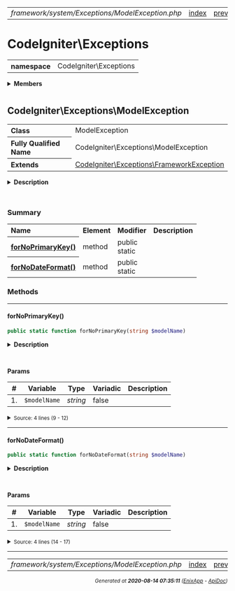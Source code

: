 


 



<table>
<tr>
<td style="width:100%"><em>framework/system/Exceptions/ModelException.php</em></td>
<td><a href="../../../../../../api/index.md">index</a></td>
<td><a href="../../../../../../api/vendor/codeigniter4/framework/system/Exceptions/FrameworkException.md">prev</a></td>
<td><a href="../../../../../../api/vendor/codeigniter4/framework/system/Exceptions/PageNotFoundException.md">next</a></td>
</tr>
</table>







# CodeIgniter\Exceptions 
<table style="text-align:left">
<tr><th>namespace</th><td>CodeIgniter\Exceptions</td></tr>
</table>

 

<details>
<summary style="margin-bottom:12px;"><strong>Members</strong></summary>
<table>
<tr><td><a href="../../../../../../api/vendor/codeigniter4/framework/system/Exceptions/AlertError.md">CodeIgniter\Exceptions\AlertError</a></td></tr>
<tr><td><a href="../../../../../../api/vendor/codeigniter4/framework/system/Exceptions/CastException.md">CodeIgniter\Exceptions\CastException</a></td></tr>
<tr><td><a href="../../../../../../api/vendor/codeigniter4/framework/system/Exceptions/ConfigException.md">CodeIgniter\Exceptions\ConfigException</a></td></tr>
<tr><td><a href="../../../../../../api/vendor/codeigniter4/framework/system/Exceptions/CriticalError.md">CodeIgniter\Exceptions\CriticalError</a></td></tr>
<tr><td><a href="../../../../../../api/vendor/codeigniter4/framework/system/Exceptions/DownloadException.md">CodeIgniter\Exceptions\DownloadException</a></td></tr>
<tr><td><a href="../../../../../../api/vendor/codeigniter4/framework/system/Exceptions/EmergencyError.md">CodeIgniter\Exceptions\EmergencyError</a></td></tr>
<tr><td><a href="../../../../../../api/vendor/codeigniter4/framework/system/Exceptions/ExceptionInterface.md">CodeIgniter\Exceptions\ExceptionInterface</a></td></tr>
<tr><td><a href="../../../../../../api/vendor/codeigniter4/framework/system/Exceptions/FrameworkException.md">CodeIgniter\Exceptions\FrameworkException</a></td></tr>
<tr><td><a href="../../../../../../api/vendor/codeigniter4/framework/system/Exceptions/ModelException.md">CodeIgniter\Exceptions\ModelException</a></td></tr>
<tr><td><a href="../../../../../../api/vendor/codeigniter4/framework/system/Exceptions/PageNotFoundException.md">CodeIgniter\Exceptions\PageNotFoundException</a></td></tr>
</table>
</details>



 

 
## CodeIgniter\Exceptions\ModelException

<table style="text-align:left">
<tr><th>Class</th><td>ModelException</td></tr>
<tr><th>Fully Qualified Name</th><td>CodeIgniter\Exceptions\ModelException</td></tr>
<tr><th>Extends</th><td><a href="../../../../../../api/vendor/codeigniter4/framework/system/Exceptions/FrameworkException.md">CodeIgniter\Exceptions\FrameworkException</a></td></tr>
</table>


<details>
<summary style="margin-bottom:12px;"><strong>Description</strong></summary>

<table>
<tr><td>
Model Exceptions.
</td></tr>
</table>


</details>



<table style="text-align:left">
</table>



### Summary


<table style="text-align:left;">
<tr>
<th>Name</th>
<th>Element</th>
<th>Modifier</th>
<th>Description</th>
</tr>


<tr>
<th><a href="#forNoPrimaryKey"><strong>forNoPrimaryKey</strong>()</a></th>
<td>method</td>
<td>
public<br>static

</td>
<td></td>
</tr>
<tr>
<th><a href="#forNoDateFormat"><strong>forNoDateFormat</strong>()</a></th>
<td>method</td>
<td>
public<br>static

</td>
<td></td>
</tr>

</table>






### Methods


<hr>

#### forNoPrimaryKey()

```php
public static function forNoPrimaryKey(string $modelName)
```

<details>
<summary style="margin-bottom:12px;"><strong>Description</strong></summary>

*No description.*


</details>



<table style="text-align:left">
</table>


**Params**

<table>
<thead>
<tr>
<th>#</th>
<th>Variable</th>
<th>Type</th>
<th>Variadic</th>
<th>Description</th>
</tr>
</thead>
<tbody>

<tr>
<td>1.</td>
<td><code>$modelName</code></td>
<td><em>string
</em></td>
<td>false</td>
<td></td>
</tr>


</tbody>
</table>








<details>
<summary><small>Source: 4 lines (9 - 12)</small></summary>

```php
public static function forNoPrimaryKey(string $modelName)
{
	return new static(lang('Database.noPrimaryKey', [$modelName]));
}
```

</details>


<hr>

#### forNoDateFormat()

```php
public static function forNoDateFormat(string $modelName)
```

<details>
<summary style="margin-bottom:12px;"><strong>Description</strong></summary>

*No description.*


</details>



<table style="text-align:left">
</table>


**Params**

<table>
<thead>
<tr>
<th>#</th>
<th>Variable</th>
<th>Type</th>
<th>Variadic</th>
<th>Description</th>
</tr>
</thead>
<tbody>

<tr>
<td>1.</td>
<td><code>$modelName</code></td>
<td><em>string
</em></td>
<td>false</td>
<td></td>
</tr>


</tbody>
</table>








<details>
<summary><small>Source: 4 lines (14 - 17)</small></summary>

```php
public static function forNoDateFormat(string $modelName)
{
	return new static(lang('Database.noDateFormat', [$modelName]));
}
```

</details>





 


 
  




<hr>

<table>
<tr>
<td style="width:100%"><em>framework/system/Exceptions/ModelException.php</em></td>
<td><a href="../../../../../../api/index.md">index</a></td>
<td><a href="../../../../../../api/vendor/codeigniter4/framework/system/Exceptions/FrameworkException.md">prev</a></td>
<td><a href="../../../../../../api/vendor/codeigniter4/framework/system/Exceptions/PageNotFoundException.md">next</a></td>
<td><a href="#">top</a></td></tr>
</table>




<div style="text-align:right;">

<small>_Generated at **2020-08-14 07:35:11**_ *([EnixApp](https://github.com/enix-app) - [ApiDoc](https://github.com/enix-app/apidoc))*</small>
</div>